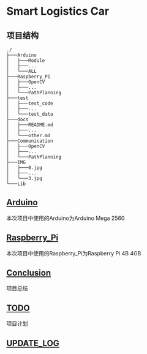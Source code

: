 # Smart Logistics Car

## 项目结构
```shell
./
├───Arduino
│   ├───Module
│   ├───...
│   └───ALL
├───Raspberry_Pi
│   ├───OpenCV
│   ├───...
│   └───PathPlanning
├───test
│   ├───test_code
│   ├───...
│   └───test_data
├───docs
│   ├───README.md
│   ├───...
│   └───other.md
├───Communication
│   ├───OpenCV
│   ├───...
│   └───PathPlanning
├───IMG
│   ├───0.jpg
│   ├───...
│   └───3.jpg
└───Lib
```

## [Arduino](../docs/MODULE/Arduino.md)

本次项目中使用的Arduino为Arduino Mega 2560


## [Raspberry_Pi](../docs/MODULE/Raspberry_Pi.md)

本次项目中使用的Raspberry_Pi为Raspberry Pi 4B 4GB

## [Conclusion](../docs/Conclusion.md)

项目总结

## [TODO](../docs/TODO.md)

项目计划

## [UPDATE_LOG](../docs/UPDATE_LOG.md)